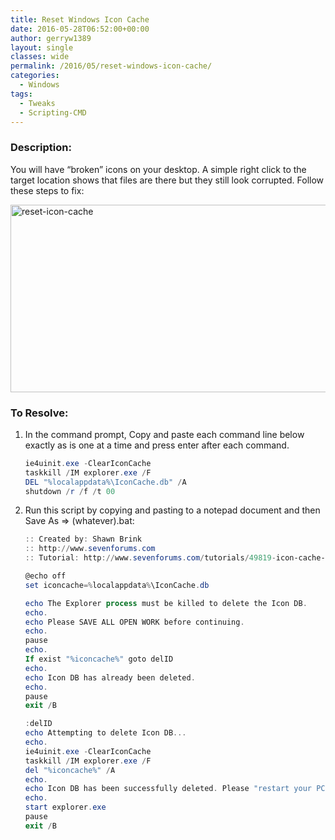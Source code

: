 ```yaml
---
title: Reset Windows Icon Cache
date: 2016-05-28T06:52:00+00:00
author: gerryw1389
layout: single
classes: wide
permalink: /2016/05/reset-windows-icon-cache/
categories:
  - Windows
tags:
  - Tweaks
  - Scripting-CMD
---
```

<!--more-->

### Description:

You will have &#8220;broken&#8221; icons on your desktop. A simple right click to the target location shows that files are there but they still look corrupted. Follow these steps to fix:

  <img class="alignnone size-full wp-image-690" src="https://automationadmin.com/assets/images/uploads/2016/09/reset-icon-cache.png" alt="reset-icon-cache" width="658" height="300" srcset="https://automationadmin.com/assets/images/uploads/2016/09/reset-icon-cache.png 658w, https://automationadmin.com/assets/images/uploads/2016/09/reset-icon-cache-300x137.png 300w" sizes="(max-width: 658px) 100vw, 658px" />

### To Resolve:

1. In the command prompt, Copy and paste each command line below exactly as is one at a time and press enter after each command.

   ```powershell
   ie4uinit.exe -ClearIconCache
   taskkill /IM explorer.exe /F
   DEL "%localappdata%\IconCache.db" /A
   shutdown /r /f /t 00
   ```

2. Run this script by copying and pasting to a notepad document and then Save As => (whatever).bat:

   ```powershell
   :: Created by: Shawn Brink
   :: http://www.sevenforums.com
   :: Tutorial: http://www.sevenforums.com/tutorials/49819-icon-cache-rebuild.html

   @echo off
   set iconcache=%localappdata%\IconCache.db

   echo The Explorer process must be killed to delete the Icon DB.
   echo.
   echo Please SAVE ALL OPEN WORK before continuing.
   echo.
   pause
   echo.
   If exist "%iconcache%" goto delID
   echo.
   echo Icon DB has already been deleted.
   echo.
   pause
   exit /B

   :delID
   echo Attempting to delete Icon DB...
   echo.
   ie4uinit.exe -ClearIconCache
   taskkill /IM explorer.exe /F
   del "%iconcache%" /A
   echo.
   echo Icon DB has been successfully deleted. Please "restart your PC" now to rebuild your icon cache.
   echo.
   start explorer.exe
   pause
   exit /B
   ```
